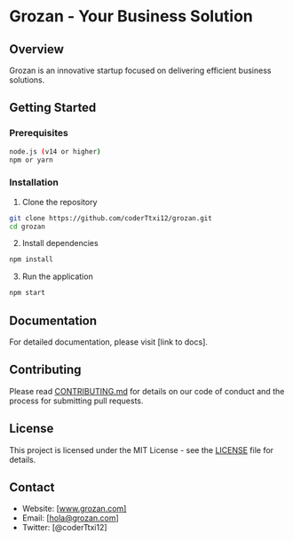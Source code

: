 # Grozan - Your Business Solution

## Overview
Grozan is an innovative startup focused on delivering efficient business solutions.

## Getting Started
### Prerequisites
```bash
node.js (v14 or higher)
npm or yarn
```

### Installation
1. Clone the repository
```bash
git clone https://github.com/coderTtxi12/grozan.git
cd grozan
```

2. Install dependencies
```bash
npm install
```

3. Run the application
```bash
npm start
```

## Documentation
For detailed documentation, please visit [link to docs].

## Contributing
Please read [CONTRIBUTING.md](CONTRIBUTING.md) for details on our code of conduct and the process for submitting pull requests.

## License
This project is licensed under the MIT License - see the [LICENSE](LICENSE) file for details.

## Contact
- Website: [www.grozan.com]
- Email: [hola@grozan.com]
- Twitter: [@coderTtxi12]
